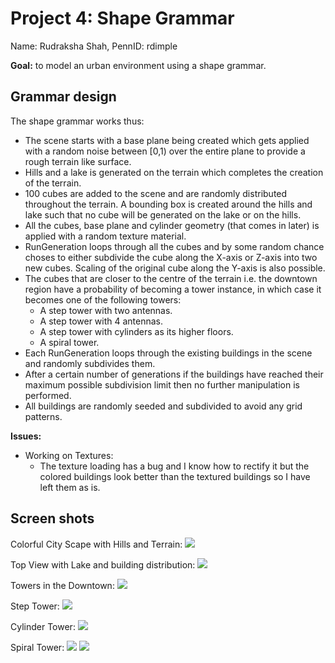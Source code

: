 
# Project 4: Shape Grammar

Name: Rudraksha Shah, PennID: rdimple

**Goal:** to model an urban environment using a shape grammar.

## Grammar design

The shape grammar works thus:

- The scene starts with a base plane being created which gets applied with a random noise between [0,1) over the entire plane to provide a rough terrain like surface.
- Hills and a lake is generated on the terrain which completes the creation of the terrain.
- 100 cubes are added to the scene and are randomly distributed throughout the terrain. A bounding box is created around the hills and lake such that no cube will be generated on the lake or on the hills.
- All the cubes, base plane and cylinder geometry (that comes in later) is applied with a random texture material.
- RunGeneration loops through all the cubes and by some random chance choses to either subdivide the cube along the X-axis or Z-axis into two new cubes. Scaling of the original cube along the Y-axis is also possible.
- The cubes that are closer to the centre of the terrain i.e. the downtown region have a probability of becoming a tower instance, in which case it becomes one of the following towers:
    - A step tower with two antennas.
    - A step tower with 4 antennas.
    - A step tower with cylinders as its higher floors.
    - A spiral tower.
- Each RunGeneration loops through the existing buildings in the scene and randomly subdivides them.
- After a certain number of generations if the buildings have reached their maximum possible subdivision limit then no further manipulation is performed.
- All buildings are randomly seeded and subdivided to avoid any grid patterns.

**Issues:**

- Working on Textures:
    - The texture loading has a bug and I know how to rectify it but the colored buildings look better than the textured buildings so I have left them as is.

## Screen shots

Colorful City Scape with Hills and Terrain:
![](./Screen_Shots/i3.png)

Top View with Lake and building distribution:
![](./Screen_Shots/i2.png)

Towers in the Downtown:
![](./Screen_Shots/i1.png)

Step Tower:
![](./Screen_Shots/i4.png)

Cylinder Tower:
![](./Screen_Shots/i6.png)

Spiral Tower:
![](./Screen_Shots/i7.png) ![](./Screen_Shots/i8.png)
